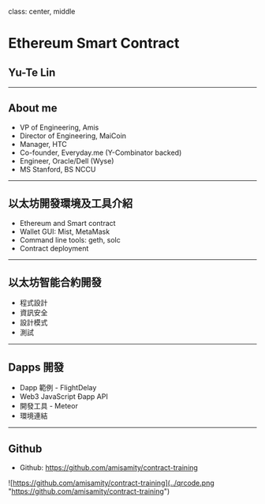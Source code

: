 class: center, middle

# Ethereum Smart Contract
## Yu-Te Lin

---
## About me
- VP of Engineering, Amis
- Director of Engineering, MaiCoin
- Manager, HTC
- Co-founder, Everyday.me (Y-Combinator backed)
- Engineer, Oracle/Dell (Wyse)
- MS Stanford, BS NCCU

---

## 以太坊開發環境及工具介紹
- Ethereum and Smart contract
- Wallet GUI: Mist, MetaMask
- Command line tools: geth, solc
- Contract deployment
---

## 以太坊智能合約開發
- 程式設計
- 資訊安全
- 設計模式
- 測試
---

## Dapps 開發
- Dapp 範例 - FlightDelay
- Web3 JavaScript Ðapp API
- 開發工具 - Meteor
- 環境連結
---

## Github
- Github: https://github.com/amisamity/contract-training

![https://github.com/amisamity/contract-training](../qrcode.png "https://github.com/amisamity/contract-training")
